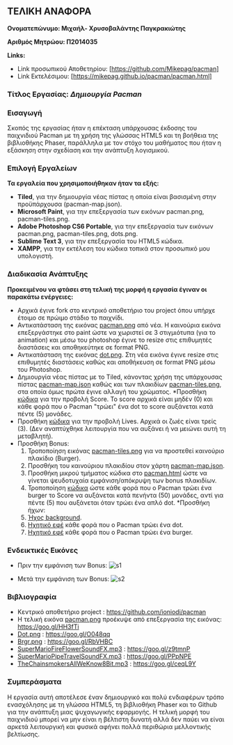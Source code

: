 ## ΤΕΛΙΚΗ ΑΝΑΦΟΡΑ
**Ονοματεπώνυμο: Μιχαήλ- Χρυσοβαλάντης Παγκρακιώτης**

**Αριθμός Μητρώου: Π2014035**

**Links:**
* Link προσωπικού Αποθετηρίου: [https://github.com/Mikepag/pacman]
* Link Εκτελέσιμου: [https://mikepag.github.io/pacman/pacman.html]

### Tίτλος Εργασίας: *Δημιουργία Pacman*

### Εισαγωγή
Σκοπός της εργασίας ήταν η επέκταση υπάρχουσας έκδοσης του παιχνιδιού Pacman με τη χρήση της γλώσσας HTML5 και τη βοήθεια της βιβλιοθήκης Phaser, παράλληλα με τον στόχο του μαθήματος που ήταν η εξάσκηση στην σχεδίαση και την ανάπτυξη λογισμικού.

### Επιλογή Εργαλείων 
**Τα εργαλεία που χρησιμοποιήθηκαν ήταν τα εξής:**
* **Tiled**, για την δημιουργία νέας πίστας η οποία είναι βασισμένη στην προϋπάρχουσα (pacman-map.json).
* **Microsoft Paint**, για την επεξεργασία των εικόνων pacman.png, pacman-tiles.png. 
* **Adobe Photoshop CS6 Portable**, για την επεξεργασία των εικόνων pacman.png, pacman-tiles.png, dots.png.
* **Sublime Text 3**, για την επεξεργασία του HTML5 κώδικα.
* **XAMPP**, για την εκτέλεση του κώδικα τοπικά στον προσωπικό μου υπολογιστή.

### Διαδικασία Ανάπτυξης
**Προκειμένου να φτάσει στη τελική της μορφή η εργασία έγιναν οι παρακάτω ενέργειες:**
* Αρχικά έγινε fork στο κεντρικό αποθετήριο του project όπου υπήρχε έτοιμο σε πρώιμο στάδιο το παιχνίδι.
* Αντικατάσταση της εικόνας [pacman.png](https://github.com/Mikepag/pacman/blob/master/assets/pacman.png) από νέα. Η καινούρια εικόνα επεξεργάστηκε στο paint ώστε να χωριστεί σε 3 στιγμιότυπα (για το animation) και μέσω του photoshop έγινε το resize στις επιθυμητές διαστάσεις και αποθηκεύτηκε σε format PNG.
* Αντικατάσταση της εικόνας [dot.png](https://github.com/Mikepag/pacman/blob/master/assets/dot.png). Στη νέα εικόνα έγινε resize στις επιθυμητές διαστάσεις καθώς και αποθήκευση σε format PNG μέσω του Photoshop.
* Δημιουργία νέας πίστας με το Tiled, κάνοντας χρήση της υπάρχουσας πίστας [pacman-map.json](https://github.com/Mikepag/pacman/blob/master/assets/pacman-map.json) καθώς και των πλακιδίων [pacman-tiles.png](https://github.com/Mikepag/pacman/blob/master/assets/pacman-tiles.png), στα οποία όμως πρώτα έγινε αλλαγή του χρώματος.
*Προσθήκη [κώδικα](https://github.com/Mikepag/pacman/blob/master/pacman.html) για την προβολή Score. Το score αρχικά είναι μηδέν (0) και κάθε φορά που ο Pacman "τρώει" ένα dot το score αυξάνεται κατά πέντε (5) μονάδες.
* Προσθήκη [κώδικα](https://github.com/Mikepag/pacman/blob/master/pacman.html) για την προβολή Lives. Αρχικά οι ζωές είναι τρείς (3). (Δεν αναπτύχθηκε λειτουργία που να αυξάνει ή να μειώνει αυτή τη μεταβλητή).
* Προσθήκη Bonus:
	1. Τροποποίηση εικόνας [pacman-tiles.png](https://github.com/Mikepag/pacman/blob/master/assets/pacman-tiles.png) για να προστεθεί καινούριο πλακίδιο (Burger).
	2. Προσθήκη του καινούριου πλακιδίου στον χάρτη [pacman-map.json](https://github.com/Mikepag/pacman/blob/master/assets/pacman-map.json).
	3. Προσθήκη μικρού τμήματος κώδικα στο [pacman.html](https://github.com/Mikepag/pacman/blob/master/pacman.html) ώστε να γίνεται ψευδοτυχαία εμφάνιση/απόκρυψη των bonus πλακιδίων.
	4. Τροποποίηση [κώδικα](https://github.com/Mikepag/pacman/blob/master/pacman.html) ώστε κάθε φορά που ο Pacman τρώει ένα burger το Score να αυξάνεται κατά πενήντα (50) μονάδες, αντί για πέντε (5) που αυξάνεται όταν τρώει ένα απλό dot.
*Προσθήκη ήχων:
	1. [Ήχος background](https://github.com/Mikepag/pacman/blob/master/assets/TheChainsmokersAllWeKnow8Bit.mp3).
	2. [Ηχητικό εφέ](https://github.com/Mikepag/pacman/blob/master/assets/SuperMarioFireFlowerSoundFX.mp3) κάθε φορά που ο Pacman τρώει ένα dot.
	3. [Ηχητικό εφέ](https://github.com/Mikepag/pacman/blob/master/assets/SuperMarioPipeTravelSoundFX.mp3) κάθε φορά που ο Pacman τρώει ένα burger.
 
### Ενδεικτικές Εικόνες
* Πριν την εμφάνιση των Bonus:
![s1](https://cloud.githubusercontent.com/assets/15000701/26785919/5f5ceb18-4a0d-11e7-891a-315c3455cfc2.JPG) 

* Μετά την εμφάνιση των Bonus:
![s2](https://cloud.githubusercontent.com/assets/15000701/26785918/5f5aa3ee-4a0d-11e7-9e59-264422423fe8.JPG)

### Βιβλιογραφία
* Κεντρικό αποθετήριο project : https://github.com/ioniodi/pacman
* Η τελική εικόνα [pacman.png](https://github.com/Mikepag/pacman/blob/master/assets/pacman.png) προέκυψε από επεξεργασία της εικόνας: https://goo.gl/HH3fTi
* [Dot.png](https://github.com/Mikepag/pacman/blob/master/assets/dot.png) : https://goo.gl/O048qq
* [Brgr.png](https://github.com/Mikepag/pacman/blob/master/assets/brgr.png) : https://goo.gl/RbVHBC
* [SuperMarioFireFlowerSoundFX.mp3](https://github.com/Mikepag/pacman/blob/master/assets/SuperMarioFireFlowerSoundFX.mp3) : https://goo.gl/z9tmnP
* [SuperMarioPipeTravelSoundFX.mp3](https://github.com/Mikepag/pacman/blob/master/assets/SuperMarioPipeTravelSoundFX.mp3) : https://goo.gl/PPpNPE
* [TheChainsmokersAllWeKnow8Bit.mp3](https://github.com/Mikepag/pacman/blob/master/assets/TheChainsmokersAllWeKnow8Bit.mp3) : https://goo.gl/ceqL9Y
  
### Συμπεράσματα
Η εργασία αυτή αποτέλεσε έναν δημιουργικό και πολύ ενδιαφέρων τρόπο ενασχόλησης με τη γλώσσα HTML5, τη βιβλιοθήκη Phaser και τo Github για την ανάπτυξη μιας ψυχαγωγικής εφαρμογής. Η τελική μορφή του παιχνιδιού μπορεί να μην είναι η βέλτιστη δυνατή αλλά δεν παύει να είναι αρκετά λειτουργική και φυσικά αφήνει πολλά περιθώρια μελλοντικής βελτίωσης.
